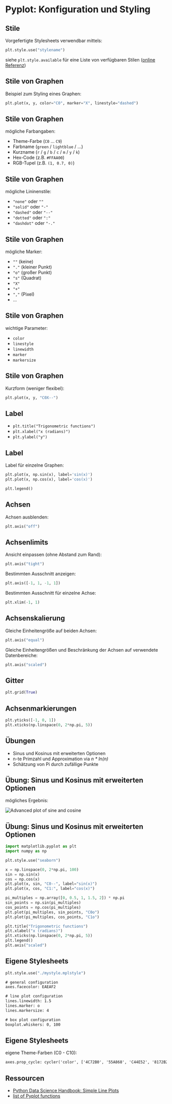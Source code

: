 # Pyplot: Konfiguration und Styling

## Stile

Vorgefertigte Stylesheets verwendbar mittels:

```py
plt.style.use("stylename")
```

siehe `plt.style.available` für eine Liste von verfügbaren Stilen (<a href="https://matplotlib.org/stable/gallery/style_sheets/style_sheets_reference.html" target="_blank">online Referenz</a>)

## Stile von Graphen

Beispiel zum Styling eines Graphen:

```py
plt.plot(x, y, color="C0", marker="X", linestyle="dashed")
```

## Stile von Graphen

mögliche Farbangaben:

- Theme-Farbe (`C0` ... `C9`)
- Farbname (`green` / `lightblue` / ...)
- Kurzname (`r` / `g` / `b` / `c` / `m` / `y` / `k`)
- Hex-Code (z.B. `#FFAA00`)
- RGB-Tupel (z.B. `(1, 0.7, 0)`)

## Stile von Graphen

mögliche Lininenstile:

- `"none"` oder `""`
- `"solid"` oder `"-"`
- `"dashed"` oder `"--"`
- `"dotted"` oder `":"`
- `"dashdot"` oder `"-."`

## Stile von Graphen

mögliche Marker:

- `""` (keine)
- `"."` (kleiner Punkt)
- `"o"` (großer Punkt)
- `"s"` (Quadrat)
- `"X"`
- `"+"`
- `","` (Pixel)
- ...

## Stile von Graphen

wichtige Parameter:

- `color`
- `linestyle`
- `linewidth`
- `marker`
- `markersize`

## Stile von Graphen

Kurzform (weniger flexibel):

```py
plt.plot(x, y, "C0X--")
```

## Label

- `plt.title("Trigonometric functions")`
- `plt.xlabel("x (radians)")`
- `plt.ylabel("y")`

## Label

Label für einzelne Graphen:

```py
plt.plot(x, np.sin(x), label='sin(x)')
plt.plot(x, np.cos(x), label='cos(x)')

plt.legend()
```

## Achsen

Achsen ausblenden:

```py
plt.axis("off")
```

## Achsenlimits

Ansicht einpassen (ohne Abstand zum Rand):

```py
plt.axis("tight")
```

Bestimmten Ausschnitt anzeigen:

```py
plt.axis([-1, 1, -1, 1])
```

Bestimmten Ausschnitt für einzelne Achse:

```py
plt.xlim(-1, 1)
```

## Achsenskalierung

Gleiche Einheitengröße auf beiden Achsen:

```py
plt.axis("equal")
```

Gleiche Einheitengrößen und Beschränkung der Achsen auf verwendete Datenbereiche:

```py
plt.axis("scaled")
```

## Gitter

```py
plt.grid(True)
```

## Achsenmarkierungen

```py
plt.yticks([-1, 0, 1])
plt.xticks(np.linspace(0, 2*np.pi, 5))
```

## Übungen

- Sinus und Kosinus mit erweiterten Optionen
- n-te Primzahl und Approximation via _n \* ln(n)_
- Schätzung von Pi durch zufällige Punkte

## Übung: Sinus und Kosinus mit erweiterten Optionen

mögliches Ergebnis:

<img src="assets/pyplot-sine-cosine-advanced.png" alt="Advanced plot of sine and cosine" />

## Übung: Sinus und Kosinus mit erweiterten Optionen

```py
import matplotlib.pyplot as plt
import numpy as np

plt.style.use("seaborn")

x = np.linspace(0, 2*np.pi, 100)
sin = np.sin(x)
cos = np.cos(x)
plt.plot(x, sin, "C0--", label="sin(x)")
plt.plot(x, cos, "C1:", label="cos(x)")

pi_multiples = np.array([0, 0.5, 1, 1.5, 2]) * np.pi
sin_points = np.sin(pi_multiples)
cos_points = np.cos(pi_multiples)
plt.plot(pi_multiples, sin_points, "C0o")
plt.plot(pi_multiples, cos_points, "C1o")

plt.title("Trigonometric functions")
plt.xlabel("x (radians)")
plt.xticks(np.linspace(0, 2*np.pi, 5))
plt.legend()
plt.axis("scaled")
```

## Eigene Stylesheets

```py
plt.style.use("./mystyle.mplstyle")
```

```txt
# general configuration
axes.facecolor: EAEAF2

# line plot configuration
lines.linewidth: 1.5
lines.marker: o
lines.markersize: 4

# box plot configuration
boxplot.whiskers: 0, 100
```

## Eigene Stylesheets

eigene Theme-Farben (C0 - C10):

```txt
axes.prop_cycle: cycler('color', ['4C72B0', '55A868', 'C44E52', '8172B2', 'CCB974', '64B5CD'])
```

## Ressourcen

- [Python Data Science Handbook: Simple Line Plots](https://jakevdp.github.io/PythonDataScienceHandbook/04.01-simple-line-plots.html)
- [list of Pyplot functions](https://matplotlib.org/api/pyplot_summary.html)
